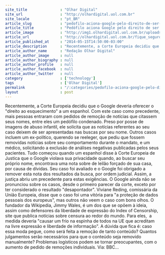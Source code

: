 ```yaml
---
site_title               : "Olhar Digital"
site_url                 : "http://olhardigital.uol.com.br"
site_locale              : "pt_BR"
article_slug             : "pedofilo-aciona-google-pelo-direito-de-ser-esquecido-nas-buscas"
article_title            : "Pedófilo aciona Google pelo direito de ser esquecido nas buscas"
article_image            : "http://img1.olhardigital.uol.com.br/uploads/acervo_imagens/2014/05/20140515145340_660_420.jpg"
article_url              : "http://olhardigital.uol.com.br/fique_seguro/noticia/pedofilo-aciona-google-pelo-direito-de-ser-esquecido-nas-buscas/42017"
article_published_at     : "2014-05-15T14:50:00-03:00"
article_description      : "Recentemente, a Corte Europeia decidiu que o Google deveria oferecer o 'direito ao esquecimento' a um espanhol. Com este caso como precedente, mais pessoas entraram com pedidos de remoção de notícias que citassem seus nomes, entre eles um pedófilo condenado. Preso por posse de imagens de abuso infantil, ele solicita que as notícias referentes ao seu caso deixem de ser apresentadas nas buscas por seu nome. Outros casos incluem um ex-político, querendo se reeleger, que pediu que fossem removidas notícias sobre seu comportamento durante o mandato, e um médico, solicitando a exclusão de análises negativas publicadas pelos seus pacientes. Tudo começou quando um espanhol disse à Corte Europeia de Justica que o Google violava sua privacidade quando, ao buscar seu próprio nome, encontrava uma nota sobre de leilão forçado de sua casa, por causa de dívidas. Seu caso foi avaliado e o Google foi obrigado a remover esta nota dos resultados da busca, por ordem judicial. Assim, a justiça abriu um precedente para estas exigências. O Google ainda não se pronunciou sobre os casos, desde o primeiro parecer da corte, exceto por ter considerado o resultado 'desapontador'. Viviane Reding, comissária da União Europeia, disse que o caso foi uma vitória para 'a proteção de dados pessoais dos europeus', mas outros não veem o caso com bons olhos. O fundador da Wikipedia, Jimmy Wales, é um dos que se opõem à ideia, assim como defensores da liberdade de expressão do Index of Censorship, site que publica notícias sobre censura ao redor do mundo. Para eles,  a medida deveria 'causar um frio na espinha de todos na UE que acreditam na livre expressão e liberdade de informação'. A dúvida que fica é: caso essa moda pegue, como será feita a remoção de tanto conteúdo? Quantos julgamentos serão necessários para que o conteúdo seja removido manualmente? Problemas logísticos podem se tornar preocupantes, com o aumento de pedido de remoções individuais. Via: BBC..."
article_author_name      : "Redação Olhar Digital"
article_author_image     : null
article_author_biography : null
article_author_profile   : null
article_author_facebook  : null
article_author_twitter   : null
category                 : ['technology']
tags                     : ['Olhar Digital']
permalink                : "/:categories/pedofilo-aciona-google-pelo-direito-de-ser-esquecido-nas-buscas/"
layout                   : post
---
```


Recentemente, a Corte Europeia decidiu que o Google deveria oferecer o "direito ao esquecimento" a um espanhol. Com este caso como precedente, mais pessoas entraram com pedidos de remoção de notícias que citassem seus nomes, entre eles um pedófilo condenado. Preso por posse de imagens de abuso infantil, ele solicita que as notícias referentes ao seu caso deixem de ser apresentadas nas buscas por seu nome. Outros casos incluem um ex-político, querendo se reeleger, que pediu que fossem removidas notícias sobre seu comportamento durante o mandato, e um médico, solicitando a exclusão de análises negativas publicadas pelos seus pacientes. Tudo começou quando um espanhol disse à Corte Europeia de Justica que o Google violava sua privacidade quando, ao buscar seu próprio nome, encontrava uma nota sobre de leilão forçado de sua casa, por causa de dívidas. Seu caso foi avaliado e o Google foi obrigado a remover esta nota dos resultados da busca, por ordem judicial. Assim, a justiça abriu um precedente para estas exigências. O Google ainda não se pronunciou sobre os casos, desde o primeiro parecer da corte, exceto por ter considerado o resultado "desapontador". Viviane Reding, comissária da União Europeia, disse que o caso foi uma vitória para "a proteção de dados pessoais dos europeus", mas outros não veem o caso com bons olhos. O fundador da Wikipedia, Jimmy Wales, é um dos que se opõem à ideia, assim como defensores da liberdade de expressão do Index of Censorship, site que publica notícias sobre censura ao redor do mundo. Para eles,  a medida deveria "causar um frio na espinha de todos na UE que acreditam na livre expressão e liberdade de informação". A dúvida que fica é: caso essa moda pegue, como será feita a remoção de tanto conteúdo? Quantos julgamentos serão necessários para que o conteúdo seja removido manualmente? Problemas logísticos podem se tornar preocupantes, com o aumento de pedido de remoções individuais. Via: BBC...
